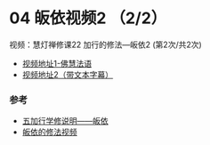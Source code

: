 # 04 皈依视频2 （2/2）

视频：慧灯禅修课22 加行的修法—皈依2  (第2次/共2次)


- [视频地址1-佛慧法语](https://fohuifayu.com/index.php/huideng-jiangtang/chanxiuke/zen-04/2542-l17092)
- [视频地址2（带文本字幕）](/video#慧灯禅修课第四册/01-2%20慧灯禅修课22%20加行的修法-皈依2.mp4)

### 参考

- [五加行学修说明——皈依](https://fohuifayu.com/index.php/huideng-jiangtang/chanxiuke/zen-04/8656-zen04-gy)
- [皈依的修法视频](https://fohuifayu.com/index.php/huideng-jiangtang/fofa-jianxiu/guiyi-de-xiufa)


